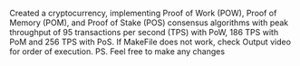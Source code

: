 Created a cryptocurrency, implementing Proof of Work (POW), Proof of Memory (POM), and Proof of Stake (POS) consensus algorithms with peak throughput of 95 transactions per second (TPS) with PoW, 186 TPS with PoM and 256 TPS with PoS. 
If MakeFile does not work, check Output video for order of execution. 
PS. Feel free to make any changes
